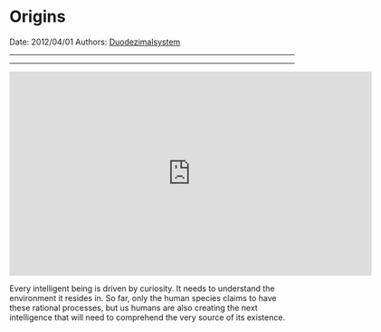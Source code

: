 # Origins

Date: 2012/04/01
Authors: [Duodezimalsystem](http://duodezimal.me)

---
---

<iframe src="http://player.vimeo.com/video/39783301?title=0&amp;byline=0&amp;portrait=0&amp;badge=0&amp;color=c9ff23" width="640" height="360" frameborder="0" webkitAllowFullScreen mozallowfullscreen allowFullScreen></iframe>

Every intelligent being is driven by curiosity. It needs to understand the environment it resides in. So far, only the human species claims to have these rational processes, but us humans are also creating the next intelligence that will need to comprehend the very source of its existence.
